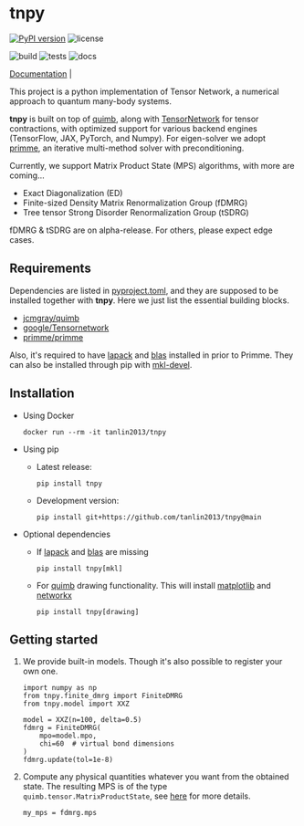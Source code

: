 # tnpy

[![PyPI version](https://badge.fury.io/py/tnpy.svg)](https://badge.fury.io/py/tnpy)
![license](https://img.shields.io/github/license/tanlin2013/tnpy?style=plastic)

![build](https://github.com/tanlin2013/tnpy/actions/workflows/build.yml/badge.svg)
![tests](https://github.com/tanlin2013/tnpy/actions/workflows/tests.yml/badge.svg)
![docs](https://github.com/tanlin2013/tnpy/actions/workflows/docs.yml/badge.svg)

[Documentation](https://tanlin2013.github.io/tnpy/) |

This project is a python implementation of Tensor Network,
a numerical approach to quantum many-body systems.


**tnpy** is built on top of [quimb](https://github.com/jcmgray/quimb),
along with [TensorNetwork](https://github.com/google/TensorNetwork)
for tensor contractions, with optimized support for various backend engines
(TensorFlow, JAX, PyTorch, and Numpy).
For eigen-solver we adopt [primme](https://github.com/primme/primme),
an iterative multi-method solver with preconditioning.

Currently, we support Matrix Product State (MPS) algorithms,
with more are coming...

* Exact Diagonalization (ED)
* Finite-sized Density Matrix Renormalization Group (fDMRG)
* Tree tensor Strong Disorder Renormalization Group (tSDRG)

fDMRG & tSDRG are on alpha-release.
For others, please expect edge cases.

Requirements
------------
Dependencies are listed in
[pyproject.toml](https://github.com/tanlin2013/tnpy/blob/main/pyproject.toml),
and they are supposed to be installed together with **tnpy**.
Here we just list the essential building blocks.

  * [jcmgray/quimb](https://github.com/jcmgray/quimb)
  * [google/Tensornetwork](https://github.com/google/TensorNetwork)
  * [primme/primme](https://github.com/primme/primme)

Also, it's required to have [lapack](http://www.netlib.org/lapack/)
and [blas](http://www.netlib.org/blas/) installed in prior to Primme.
They can also be installed through pip
with [mkl-devel](https://pypi.org/project/mkl-devel/).

Installation
------------

   * Using Docker

     ```
     docker run --rm -it tanlin2013/tnpy
     ```
   * Using pip
     * Latest release:
       ```
       pip install tnpy
       ```
     * Development version:
       ```
       pip install git+https://github.com/tanlin2013/tnpy@main
       ```
   * Optional dependencies
     * If [lapack](http://www.netlib.org/lapack/) and
       [blas](http://www.netlib.org/blas/) are missing
       ```
       pip install tnpy[mkl]
       ```
     * For [quimb](https://github.com/jcmgray/quimb) drawing functionality.
       This will install [matplotlib](https://matplotlib.org/)
       and [networkx](https://networkx.org/)
       ```
       pip install tnpy[drawing]
       ```

Getting started
---------------
1. We provide built-in models. Though it's also possible to register your own one.

   ```
   import numpy as np
   from tnpy.finite_dmrg import FiniteDMRG
   from tnpy.model import XXZ

   model = XXZ(n=100, delta=0.5)
   fdmrg = FiniteDMRG(
       mpo=model.mpo,
       chi=60  # virtual bond dimensions
   )
   fdmrg.update(tol=1e-8)
   ```

2. Compute any physical quantities whatever you want from the obtained state.
   The resulting MPS is of the type `quimb.tensor.MatrixProductState`,
   see [here](https://tanlin2013.github.io/tnpy/matrix_product_state.html)
   for more details.

   ```
   my_mps = fdmrg.mps
   ```
